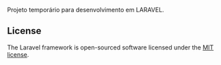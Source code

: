 Projeto temporário para desenvolvimento em LARAVEL. 
## License

The Laravel framework is open-sourced software licensed under the [MIT license](https://opensource.org/licenses/MIT).

